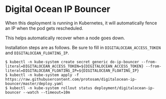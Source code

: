 # Digital Ocean IP Bouncer
When this deployment is running in Kubernetes, it will automatically fence an IP when the pod gets rescheduled. 

This helps automatically recover when a node goes down.

Installation steps are as follows. Be sure to fill in `DIGITALOCEAN_ACCESS_TOKEN` and `DIGITALOCEAN_FLOATING_IP`.
```text
$ kubectl -n kube-system create secret generic do-ip-bouncer --from-literal=DIGITALOCEAN_ACCESS_TOKEN=${DIGITALOCEAN_ACCESS_TOKEN} --from-literal=DIGITALOCEAN_FLOATING_IP=${DIGITALOCEAN_FLOATING_IP}
$ kubectl -n kube-system apply -f https://raw.githubusercontent.com/protosam/digitalocean-ip-bouncer/master/deploy.yaml
$ kubectl -n kube-system rollout status deployment/digitalocean-ip-bouncer --watch --timeout=10m
```